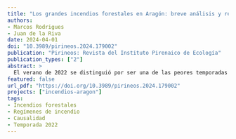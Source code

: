 ```yaml
---
title: "Los grandes incendios forestales en Aragón: breve análisis y retrospectiva en el contexto de la temporada de verano de 2022"
authors:
- Marcos Rodrigues
- Juan de la Riva
date: 2024-04-01
doi: "10.3989/pirineos.2024.179002"
publication: "Pirineos: Revista del Instituto Pirenaico de Ecología"
publication_types: ["2"]
abstract: >
  El verano de 2022 se distinguió por ser una de las peores temporadas de incendios en la Europa Mediterránea debido a las repetidas olas de calor con temperaturas que superaron los 40ºC, resultando en incendios de gran magnitud, especialmente en España, donde se registraron incendios superiores a las 30.000 ha. En Aragón, el año 2022 fue también excepcional con 20.260 ha quemadas, ocho veces la media anual de 2005-2021, ocurriendo dos de los mayores incendios dentro del registro con datos. Históricamente, los grandes incendios en Aragón son principalmente de origen natural; sin embargo, desde 2010 se aprecia un cambio en las causas hacia grandes incendios más vinculados con actividades antrópicas, comportamiento que se acentúa en 2022. La temporada de incendios de 2022 en Aragón ha subrayado la necesidad de una mejor comprensión del riesgo de incendio y sus factores subyacentes, en línea con la demanda por parte de la comunidad científica de una gestión más eficiente del combustible y el territorio para afrontar futuros episodios de incendios extremos.
featured: false
url_pdf: "https://doi.org/10.3989/pirineos.2024.179002"
projects: ["incendios-aragon"]
tags:
- Incendios forestales
- Regímenes de incendio
- Causalidad
- Temporada 2022
---
```



